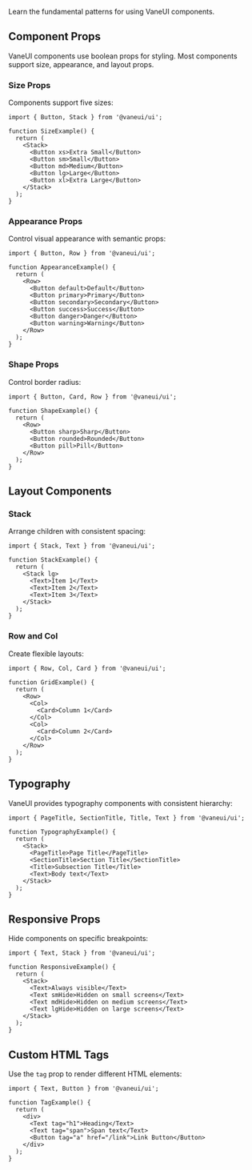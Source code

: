 Learn the fundamental patterns for using VaneUI components.

## Component Props

VaneUI components use boolean props for styling. Most components support size, appearance, and layout props.

### Size Props

Components support five sizes:

```tsx
import { Button, Stack } from '@vaneui/ui';

function SizeExample() {
  return (
    <Stack>
      <Button xs>Extra Small</Button>
      <Button sm>Small</Button>
      <Button md>Medium</Button>
      <Button lg>Large</Button>
      <Button xl>Extra Large</Button>
    </Stack>
  );
}
```

### Appearance Props

Control visual appearance with semantic props:

```tsx
import { Button, Row } from '@vaneui/ui';

function AppearanceExample() {
  return (
    <Row>
      <Button default>Default</Button>
      <Button primary>Primary</Button>
      <Button secondary>Secondary</Button>
      <Button success>Success</Button>
      <Button danger>Danger</Button>
      <Button warning>Warning</Button>
    </Row>
  );
}
```

### Shape Props

Control border radius:

```tsx
import { Button, Card, Row } from '@vaneui/ui';

function ShapeExample() {
  return (
    <Row>
      <Button sharp>Sharp</Button>
      <Button rounded>Rounded</Button>
      <Button pill>Pill</Button>
    </Row>
  );
}
```

## Layout Components

### Stack

Arrange children with consistent spacing:

```tsx
import { Stack, Text } from '@vaneui/ui';

function StackExample() {
  return (
    <Stack lg>
      <Text>Item 1</Text>
      <Text>Item 2</Text>
      <Text>Item 3</Text>
    </Stack>
  );
}
```

### Row and Col

Create flexible layouts:

```tsx
import { Row, Col, Card } from '@vaneui/ui';

function GridExample() {
  return (
    <Row>
      <Col>
        <Card>Column 1</Card>
      </Col>
      <Col>
        <Card>Column 2</Card>
      </Col>
    </Row>
  );
}
```

## Typography

VaneUI provides typography components with consistent hierarchy:

```tsx
import { PageTitle, SectionTitle, Title, Text } from '@vaneui/ui';

function TypographyExample() {
  return (
    <Stack>
      <PageTitle>Page Title</PageTitle>
      <SectionTitle>Section Title</SectionTitle>
      <Title>Subsection Title</Title>
      <Text>Body text</Text>
    </Stack>
  );
}
```

## Responsive Props

Hide components on specific breakpoints:

```tsx
import { Text, Stack } from '@vaneui/ui';

function ResponsiveExample() {
  return (
    <Stack>
      <Text>Always visible</Text>
      <Text smHide>Hidden on small screens</Text>
      <Text mdHide>Hidden on medium screens</Text>
      <Text lgHide>Hidden on large screens</Text>
    </Stack>
  );
}
```

## Custom HTML Tags

Use the `tag` prop to render different HTML elements:

```tsx
import { Text, Button } from '@vaneui/ui';

function TagExample() {
  return (
    <div>
      <Text tag="h1">Heading</Text>
      <Text tag="span">Span text</Text>
      <Button tag="a" href="/link">Link Button</Button>
    </div>
  );
}
```